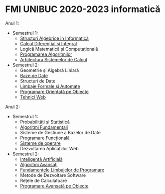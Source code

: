 # FMI UNIBUC 2020-2023 informatică

Anul 1:
- Semestrul 1:
	- [Structuri Algebrice în Informatică](https://github.com/TeodoraLazaroiu/FMI-Materials/tree/main/Structuri%20Algebrice%20in%20Informatica)
	- [Calcul Diferențial și Integral](https://github.com/TeodoraLazaroiu/FMI-Materials/tree/main/Calcul%20Diferential%20si%20Integral)
	- Logică Matematică și Computațională
	- [Programarea Algoritmilor](https://github.com/TeodoraLazaroiu/FMI-Materials/tree/main/Programarea%20Algoritmilor)
	- [Arhitectura Sistemelor de Calcul](https://github.com/TeodoraLazaroiu/FMI-Materials/tree/main/Arhitectura%20Sistemelor%20de%20Calcul)
- Semestrul 2:
	- Geometrie și Algebră Liniară
	- [Baze de Date](https://github.com/TeodoraLazaroiu/FMI-Materials/tree/main/Baze%20de%20date)
	- Structuri de Date
	- [Limbaje Formale și Automate](https://github.com/TeodoraLazaroiu/FMI-Materials/tree/main/Limbaje%20Formale%20si%20Automate)
	- [Programare Orientată pe Obiecte](https://github.com/TeodoraLazaroiu/FMI-Materials/tree/main/Programare%20Orientata%20pe%20Obiecte)
	- [Tehnici Web](https://github.com/TeodoraLazaroiu/FMI-Materials/tree/main/Tehnici%20Web)

Anul 2:
- Semestrul 1:
	- Probabilități și Statistică
	- [Algoritmi Fundamentali](https://github.com/TeodoraLazaroiu/FMI-Materials/tree/main/Algoritmi%20Fundamentali)
	- Sisteme de Gestiune a Bazelor de Date
	- [Programare Funcțională](https://github.com/TeodoraLazaroiu/FMI-Materials/tree/main/Programare%20Functionala)
	- [Sisteme de operare](https://github.com/TeodoraLazaroiu/FMI-Materials/tree/main/Sisteme%20de%20Operare)
	- Dezvoltarea Aplicațiilor Web
- Semestrul 2:
	- [Inteligență Artificială](https://github.com/TeodoraLazaroiu/FMI-Materials/tree/main/Inteligenta%20Artificiala)
	- [Algoritmi Avansați](https://github.com/TeodoraLazaroiu/FMI-Materials/tree/main/Algoritmi%20Avansati)
	- [Fundamentele Limbajelor de Programare](https://github.com/TeodoraLazaroiu/FLP)
	- Metode de Dezvoltare Software
	- Rețele de Calculatoare
	- [Programare Avansată pe Obiecte](https://github.com/TeodoraLazaroiu/pao-labs)

